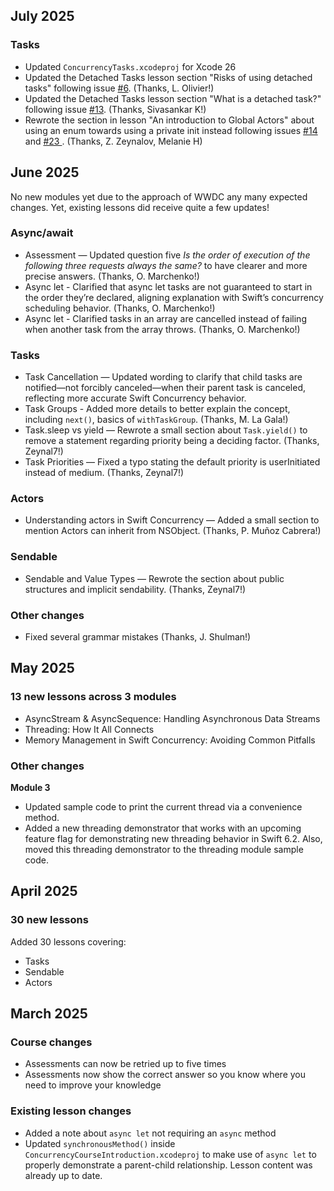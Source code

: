 ## July 2025
### Tasks
- Updated `ConcurrencyTasks.xcodeproj` for Xcode 26
- Updated the Detached Tasks lesson section "Risks of using detached tasks" following issue [#6](https://github.com/AvdLee/Swift-Concurrency-Course/issues/6). (Thanks, L. Olivier!)
- Updated the Detached Tasks lesson section "What is a detached task?" following issue [#13](https://github.com/AvdLee/Swift-Concurrency-Course/issues/13). (Thanks, Sivasankar K!)
- Rewrote the section in lesson "An introduction to Global Actors" about using an enum towards using a private init instead following issues [#14](https://github.com/AvdLee/Swift-Concurrency-Course/issues/14) and [#23
](https://github.com/AvdLee/Swift-Concurrency-Course/issues/23). (Thanks, Z. Zeynalov, Melanie H)

## June 2025
No new modules yet due to the approach of WWDC any many expected changes. Yet, existing lessons did receive quite a few updates!

### Async/await
- Assessment — Updated question five *Is the order of execution of the following three requests always the same?* to have clearer and more precise answers. (Thanks, O. Marchenko!)
- Async let - Clarified that async let tasks are not guaranteed to start in the order they’re declared, aligning explanation with Swift’s concurrency scheduling behavior. (Thanks, O. Marchenko!)
- Async let - Clarified tasks in an array are cancelled instead of failing when another task from the array throws. (Thanks, O. Marchenko!)


### Tasks
- Task Cancellation — Updated wording to clarify that child tasks are notified—not forcibly canceled—when their parent task is canceled, reflecting more accurate Swift Concurrency behavior.
- Task Groups - Added more details to better explain the concept, including `next()`, basics of `withTaskGroup`. (Thanks, M. La Gala!)
- Task.sleep vs yield — Rewrote a small section about `Task.yield()` to remove a statement regarding priority being a deciding factor. (Thanks, Zeynal7!)
- Task Priorities — Fixed a typo stating the default priority is userInitiated instead of medium. (Thanks, Zeynal7!)

### Actors
- Understanding actors in Swift Concurrency — Added a small section to mention Actors can inherit from NSObject. (Thanks, P. Muñoz Cabrera!)

### Sendable
- Sendable and Value Types — Rewrote the section about public structures and implicit sendability. (Thanks, Zeynal7!)

### Other changes
- Fixed several grammar mistakes (Thanks, J. Shulman!)

## May 2025
### 13 new lessons across 3 modules

- AsyncStream & AsyncSequence: Handling Asynchronous Data Streams
- Threading: How It All Connects
- Memory Management in Swift Concurrency: Avoiding Common Pitfalls


### Other changes
**Module 3**

- Updated sample code to print the current thread via a convenience method.
- Added a new threading demonstrator that works with an upcoming feature flag for demonstrating new threading behavior in Swift 6.2. Also, moved this threading demonstrator to the threading module sample code.

## April 2025
### 30 new lessons
Added 30 lessons covering:

- Tasks
- Sendable
- Actors

## March 2025

### Course changes
- Assessments can now be retried up to five times
- Assessments now show the correct answer so you know where you need to improve your knowledge

### Existing lesson changes
- Added a note about `async let` not requiring an `async` method
- Updated `synchronousMethod()` inside `ConcurrencyCourseIntroduction.xcodeproj` to make use of `async let` to properly demonstrate a parent-child relationship. Lesson content was already up to date.